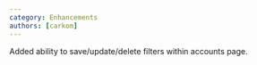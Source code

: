 ```yaml
---
category: Enhancements
authors: [carkom]
---
```


Added ability to save/update/delete filters within accounts page.
